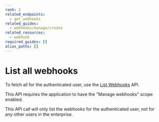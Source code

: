 ```yaml
---
rank: 2
related_endpoints:
  - get_webhooks
related_guides:
  - webhooks/manage/create
related_resources: 
  - webhook
required_guides: []
alias_paths: []
---
```


# List all webhooks

To fetch all for the authenticated user, use the [List Webhooks][1] API.

<Samples id='get_webhooks' />

<Message>
  This API requires the application to have the "Manage
  webhooks" scope enabled.
</Message>

This API call will only list the webhooks for the authenticated user, not
for any other users in the enterprise.

[1]: endpoint://get_webhooks
